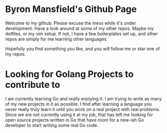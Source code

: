 # Byron Mansfield's Github Page

Welcome to my github. Please excuse the mess while it's under development. Have a look around at some of my other repos. Maybe my dotfiles, or my vim setup. If not, I have a few boilerplates set up, and other repos are simply for me learning other languages.

Hopefully you find something you like, and you will follow me or star one of my repos.

# Looking for Golang Projects to contribute to

I am currently learning Go and really enjoying it. I am trying to write as many of my new projects in it as possible. I find after learning a language you never really truly learn it until you work on a real project with real problems. Since we are not currently using it at my job, that has left me looking for open source projects written in Go that have room for a new-ish Go developer to start writing some real Go code.
